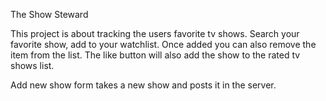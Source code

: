 The Show Steward

This project is about tracking the users favorite tv shows.
Search your favorite show, add to your watchlist. Once added you can also remove the item from the list.
The like button will also add the show to the rated tv shows list.

Add new show form takes a new show and posts it in the server.
